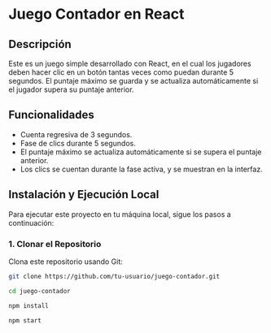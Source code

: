 # Juego Contador en React

## Descripción
Este es un juego simple desarrollado con React, en el cual los jugadores deben hacer clic en un botón tantas veces como puedan durante 5 segundos. El puntaje máximo se guarda y se actualiza automáticamente si el jugador supera su puntaje anterior.

## Funcionalidades
- Cuenta regresiva de 3 segundos.
- Fase de clics durante 5 segundos.
- El puntaje máximo se actualiza automáticamente si se supera el puntaje anterior.
- Los clics se cuentan durante la fase activa, y se muestran en la interfaz.

## Instalación y Ejecución Local

Para ejecutar este proyecto en tu máquina local, sigue los pasos a continuación:

### 1. Clonar el Repositorio

Clona este repositorio usando Git:

```bash
git clone https://github.com/tu-usuario/juego-contador.git

cd juego-contador

npm install

npm start
